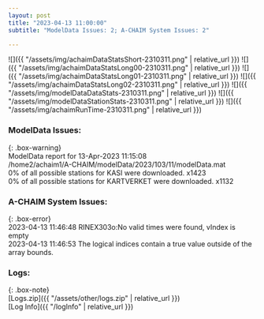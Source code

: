 ```yaml
---
layout: post
title: "2023-04-13 11:00:00"
subtitle: "ModelData Issues: 2; A-CHAIM System Issues: 2"

---
```


![]({{ "/assets/img/achaimDataStatsShort-2310311.png" | relative_url }})
![]({{ "/assets/img/achaimDataStatsLong00-2310311.png" | relative_url }})
![]({{ "/assets/img/achaimDataStatsLong01-2310311.png" | relative_url }})
![]({{ "/assets/img/achaimDataStatsLong02-2310311.png" | relative_url }})
![]({{ "/assets/img/modelDataDataStats-2310311.png" | relative_url }})
![]({{ "/assets/img/modelDataStationStats-2310311.png" | relative_url }})
![]({{ "/assets/img/achaimRunTime-2310311.png" | relative_url }})


### ModelData Issues:  
  
{: .box-warning}  
 ModelData report for 13-Apr-2023 11:15:08   
 /home2/achaim1/A-CHAIM/modelData/2023/103/11/modelData.mat   
 0% of all possible stations for KASI were downloaded. x1423   
 0% of all possible stations for KARTVERKET were downloaded. x1132   
  
### A-CHAIM System Issues:  
  
{: .box-error}  
2023-04-13 11:46:48 RINEX303o:No valid times were found, vIndex is empty  
2023-04-13 11:46:53 The logical indices contain a true value outside of the array bounds.  

### Logs:  
  
{: .box-note}  
[Logs.zip]({{ "/assets/other/logs.zip" | relative_url }})  
[Log Info]({{ "/logInfo" | relative_url }})  
